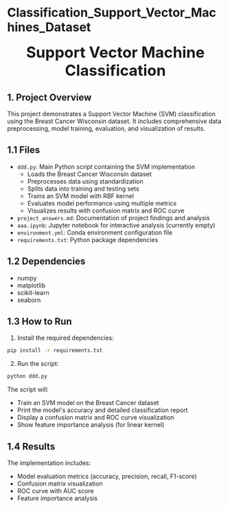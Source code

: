 # Classification_Support_Vector_Machines_Dataset

<div style="font-size:2.5em; font-weight:bold; text-align:center; margin-top:20px;">Support Vector Machine Classification</div>

## 1. Project Overview
This project demonstrates a Support Vector Machine (SVM) classification using the Breast Cancer Wisconsin dataset. It includes comprehensive data preprocessing, model training, evaluation, and visualization of results.

## 1.1 Files
- `ddd.py`: Main Python script containing the SVM implementation
  - Loads the Breast Cancer Wisconsin dataset
  - Preprocesses data using standardization
  - Splits data into training and testing sets
  - Trains an SVM model with RBF kernel
  - Evaluates model performance using multiple metrics
  - Visualizes results with confusion matrix and ROC curve
- `project_answers.md`: Documentation of project findings and analysis
- `aaa.ipynb`: Jupyter notebook for interactive analysis (currently empty)
- `environment.yml`: Conda environment configuration file
- `requirements.txt`: Python package dependencies

## 1.2 Dependencies
- numpy
- matplotlib
- scikit-learn
- seaborn

## 1.3 How to Run
1. Install the required dependencies:
```bash
pip install -r requirements.txt
```

2. Run the script:
```bash
python ddd.py
```

The script will:
- Train an SVM model on the Breast Cancer dataset
- Print the model's accuracy and detailed classification report
- Display a confusion matrix and ROC curve visualization
- Show feature importance analysis (for linear kernel)

## 1.4 Results
The implementation includes:
- Model evaluation metrics (accuracy, precision, recall, F1-score)
- Confusion matrix visualization
- ROC curve with AUC score
- Feature importance analysis
